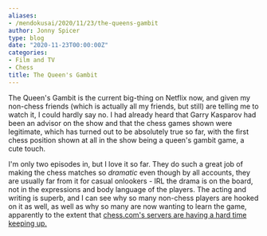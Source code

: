 ```yaml
---
aliases:
- /mendokusai/2020/11/23/the-queens-gambit
author: Jonny Spicer
type: blog
date: "2020-11-23T00:00:00Z"
categories:
- Film and TV
- Chess
title: The Queen's Gambit
---
```

The Queen's Gambit is the current big-thing on Netflix now, and given my non-chess friends (which is actually all my friends, but still) are telling me to watch it, I could hardly say
no. I had already heard that Garry Kasparov had been an advisor on the show and that the chess games shown were legitimate, which has turned out to be absolutely true so far, with the
first chess position shown at all in the show being a queen's gambit game, a cute touch.

I'm only two episodes in, but I love it so far. They do such a great job of making the chess matches so *dramatic* even though by all accounts, they are usually far from it for
casual onlookers - IRL the drama is on the board, not in the expressions and body language of the players. The acting and writing is superb, and I can see why so many non-chess
players are hooked on it as well, as well as why so many are now wanting to learn the game, apparently to the extent that [chess.com's servers are having a hard time keeping up.](https://www.chess.com/blog/erik/incredible-second-wave-of-interest-in-chess)
